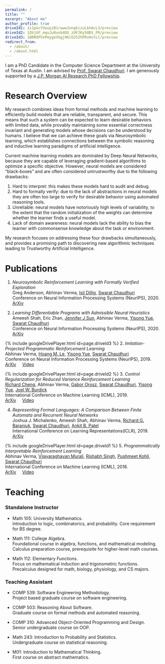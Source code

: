 ```yaml
---
permalink: /
title: ""
excerpt: "About me"
author_profile: true
driveId1: 1s1pGcYUavpjBirwwwJnngkizuLkkAcL3/preview
driveId2: 1QVjGP_mquJu0unb4OU_zUFJKy50DS_FR/preview
driveId3: 1BRROPVoPmygeVGgj9KcO25ZhPRsHvtLC/preview
redirect_from: 
  - /about/
  - /about.html
---
```


I am a PhD Candidate in the Computer Science Department at the University of Texas at Austin. I am advised by [Prof. Swarat Chaudhuri](https://www.cs.utexas.edu/~swarat/). I am generously supported by a [J.P. Morgan AI Research PhD Fellowship](https://www.jpmorgan.com/global/technology/ai/awards/phd-fellowship-award-recipients-2020).

# Research Overview

My research combines ideas from formal methods and machine learning to efficiently build models that are reliable, transparent, and secure. This means that such a system can be expected to learn desirable behaviors with limited data, while provably maintaining some essential correctness invariant and generating models whose decisions can be understood by humans. I believe that we can achieve these goals via Neurosymbolic learning, which establishes connections between the symbolic reasoning and inductive learning paradigms of artificial intelligence.


Current machine learning models are dominated by Deep Neural Networks, because they are capable of leveraging gradient-based algorithms to optimize a specific objective. However, neural models are considered “black-boxes” and are often considered untrustworthy due to the following drawbacks:


1. Hard to interpret: this makes these models hard to audit and debug.
2. Hard to formally verify: due to the lack of abstractions in neural models they are often too large to verify for desirable behavior using automated reasoning tools.
3. Unreliable: neural models have notoriously high levels of variability, to the extent that the random initialization of the weights can determine whether the learner finds a useful model.
4. Lack of domain awareness: neural models lack the ability to bias the learner with commonsense knowledge about the task or environment.

My research focuses on addressing these four drawbacks simultaneously, and provides a promising path to discovering new algorithmic techniques leading to Trustworthy Artificial Intelligence.



# Publications

1. *Neurosymbolic Reinforcement Learning with Formally Verified Exploration*\
Greg Anderson, Abhinav Verma, [Isil Dillig](https://www.cs.utexas.edu/~isil/), [Swarat Chaudhuri](https://www.cs.utexas.edu/~swarat/) \
Conference on Neural Information Processing Systems (NeurIPS), 2020.\
[ArXiv](https://arxiv.org/abs/2009.12612)

1. *Learning Differentiable Programs with Admissible Neural Heuristics*\
Ameesh Shah, Eric Zhan, [Jennifer J Sun](http://jenjsun.com), Abhinav Verma, [Yisong Yue](http://www.yisongyue.com), [Swarat Chaudhuri](https://www.cs.utexas.edu/~swarat/) \
Conference on Neural Information Processing Systems (NeurIPS), 2020.\
[ArXiv](https://arxiv.org/abs/2007.12101)

{% include googleDrivePlayer.html id=page.driveId3 %}
2. *Imitation-Projected Programmatic Reinforcement Learning*\
Abhinav Verma, [Hoang M. Le](http://hoangle.info), [Yisong Yue](http://www.yisongyue.com), [Swarat Chaudhuri](https://www.cs.utexas.edu/~swarat/) \
Conference on Neural Information Processing Systems (NeurIPS), 2019.\
[ArXiv](https://arxiv.org/abs/1907.05431)  &nbsp; &nbsp;  [Video](https://drive.google.com/file/d/1BRROPVoPmygeVGgj9KcO25ZhPRsHvtLC/view?usp=sharing)

{% include googleDrivePlayer.html id=page.driveId2 %}
3. *Control Regularization for Reduced Variance Reinforcement Learning*\
[Richard Cheng](https://rcheng805.github.io), Abhinav Verma, [Gabor Orosz](http://www-personal.umich.edu/~orosz/), [Swarat Chaudhuri](https://www.cs.utexas.edu/~swarat/), [Yisong Yue](http://www.yisongyue.com), [Joel W. Burdick](http://robotics.caltech.edu/wiki/index.php/JoelBurdick) \
International Conference on Machine Learning (ICML), 2019.\
[ArXiv](https://arxiv.org/abs/1905.05380) &nbsp; &nbsp;  [Video](https://drive.google.com/file/d/1QVjGP_mquJu0unb4OU_zUFJKy50DS_FR/view?usp=sharing)

4. *Representing Formal Languages: A Comparison Between Finite Automata and Recurrent Neural Networks*\
Joshua J. Michalenko, Ameesh Shah, Abhinav Verma, [Richard G. Baraniuk](http://richb.blogs.rice.edu), [Swarat Chaudhuri](https://www.cs.utexas.edu/~swarat/), [Ankit B. Patel](https://ankitlab.co) \
International Conference on Learning Representations(ICLR), 2019.\
[ArXiv](https://arxiv.org/abs/1902.10297)

{% include googleDrivePlayer.html id=page.driveId1 %}
5. *Programmatically Interpretable Reinforcement Learning*\
Abhinav Verma, [Vijayaraghavan Murali](https://research.fb.com/people/murali-vijayaraghavan/), [Rishabh Singh](https://rishabhmit.bitbucket.io), [Pushmeet Kohli](https://sites.google.com/site/pushmeet/), [Swarat Chaudhuri](https://www.cs.utexas.edu/~swarat/) \
International Conference on Machine Learning (ICML), 2018.\
[ArXiv](https://arxiv.org/abs/1804.02477) &nbsp; &nbsp;  [Video](https://goo.gl/Z2X5x6)


# Teaching

### Standalone Instructor
* Math 105: University Mathematics.\
        Introduction to logic, combinatorics, and probability. Core requirement for BS degree.

- Math 111: College Algebra.\
Foundational course in algebra, functions, and mathematical modeling. Calculus preparation course, prerequisite for higher-level math courses.

- Math 112: Elementary Functions.\
Focus on mathematical induction and trigonometric functions. Precalculus designed for math, biology, physiology, and CS majors.






### Teaching Assistant

- COMP 539: Software Engineering Methodology.\
Project based graduate course on software engineering.

- COMP 503: Reasoning About Software.\
Graduate course on formal methods and automated reasoning.

- COMP 310: Advanced Object-Oriented Programming and Design.\
Senior undergraduate course on OOP.

- Math 243: Introduction to Probability and Statistics.\
Undergraduate course on statistical reasoning.

- M01: Introduction to Mathematical Thinking.\
First course on abstract mathematics.